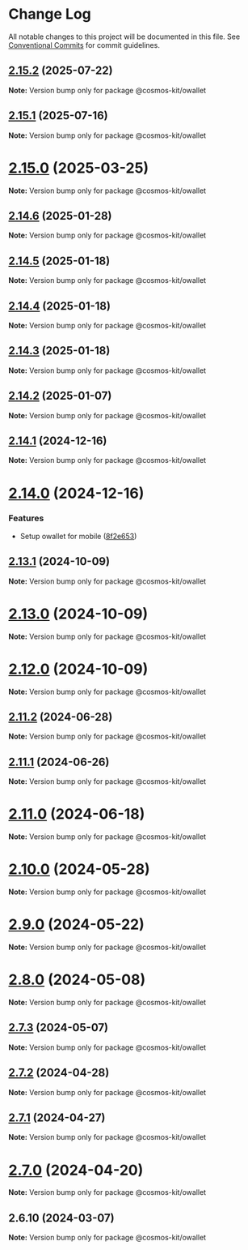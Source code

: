 # Change Log

All notable changes to this project will be documented in this file.
See [Conventional Commits](https://conventionalcommits.org) for commit guidelines.

## [2.15.2](https://github.com/hyperweb-io/cosmos-kit/compare/@cosmos-kit/owallet@2.15.1...@cosmos-kit/owallet@2.15.2) (2025-07-22)

**Note:** Version bump only for package @cosmos-kit/owallet





## [2.15.1](https://github.com/hyperweb-io/cosmos-kit/compare/@cosmos-kit/owallet@2.15.0...@cosmos-kit/owallet@2.15.1) (2025-07-16)

**Note:** Version bump only for package @cosmos-kit/owallet





# [2.15.0](https://github.com/hyperweb-io/cosmos-kit/compare/@cosmos-kit/owallet@2.14.6...@cosmos-kit/owallet@2.15.0) (2025-03-25)

**Note:** Version bump only for package @cosmos-kit/owallet

## [2.14.6](https://github.com/hyperweb-io/cosmos-kit/compare/@cosmos-kit/owallet@2.14.5...@cosmos-kit/owallet@2.14.6) (2025-01-28)

**Note:** Version bump only for package @cosmos-kit/owallet

## [2.14.5](https://github.com/hyperweb-io/cosmos-kit/compare/@cosmos-kit/owallet@2.14.4...@cosmos-kit/owallet@2.14.5) (2025-01-18)

**Note:** Version bump only for package @cosmos-kit/owallet

## [2.14.4](https://github.com/hyperweb-io/cosmos-kit/compare/@cosmos-kit/owallet@2.14.3...@cosmos-kit/owallet@2.14.4) (2025-01-18)

**Note:** Version bump only for package @cosmos-kit/owallet

## [2.14.3](https://github.com/hyperweb-io/cosmos-kit/compare/@cosmos-kit/owallet@2.14.2...@cosmos-kit/owallet@2.14.3) (2025-01-18)

**Note:** Version bump only for package @cosmos-kit/owallet

## [2.14.2](https://github.com/hyperweb-io/cosmos-kit/compare/@cosmos-kit/owallet@2.14.1...@cosmos-kit/owallet@2.14.2) (2025-01-07)

**Note:** Version bump only for package @cosmos-kit/owallet

## [2.14.1](https://github.com/hyperweb-io/cosmos-kit/compare/@cosmos-kit/owallet@2.14.0...@cosmos-kit/owallet@2.14.1) (2024-12-16)

**Note:** Version bump only for package @cosmos-kit/owallet

# [2.14.0](https://github.com/hyperweb-io/cosmos-kit/compare/@cosmos-kit/owallet@2.13.1...@cosmos-kit/owallet@2.14.0) (2024-12-16)

### Features

- Setup owallet for mobile ([8f2e653](https://github.com/hyperweb-io/cosmos-kit/commit/8f2e6533370fa5195d3d5e3d646a4acc0f68b108))

## [2.13.1](https://github.com/hyperweb-io/cosmos-kit/compare/@cosmos-kit/owallet@2.13.0...@cosmos-kit/owallet@2.13.1) (2024-10-09)

**Note:** Version bump only for package @cosmos-kit/owallet

# [2.13.0](https://github.com/hyperweb-io/cosmos-kit/compare/@cosmos-kit/owallet@2.12.0...@cosmos-kit/owallet@2.13.0) (2024-10-09)

**Note:** Version bump only for package @cosmos-kit/owallet

# [2.12.0](https://github.com/hyperweb-io/cosmos-kit/compare/@cosmos-kit/owallet@2.11.2...@cosmos-kit/owallet@2.12.0) (2024-10-09)

**Note:** Version bump only for package @cosmos-kit/owallet

## [2.11.2](https://github.com/hyperweb-io/cosmos-kit/compare/@cosmos-kit/owallet@2.11.1...@cosmos-kit/owallet@2.11.2) (2024-06-28)

**Note:** Version bump only for package @cosmos-kit/owallet

## [2.11.1](https://github.com/hyperweb-io/cosmos-kit/compare/@cosmos-kit/owallet@2.11.0...@cosmos-kit/owallet@2.11.1) (2024-06-26)

**Note:** Version bump only for package @cosmos-kit/owallet

# [2.11.0](https://github.com/hyperweb-io/cosmos-kit/compare/@cosmos-kit/owallet@2.10.0...@cosmos-kit/owallet@2.11.0) (2024-06-18)

**Note:** Version bump only for package @cosmos-kit/owallet

# [2.10.0](https://github.com/hyperweb-io/cosmos-kit/compare/@cosmos-kit/owallet@2.9.0...@cosmos-kit/owallet@2.10.0) (2024-05-28)

**Note:** Version bump only for package @cosmos-kit/owallet

# [2.9.0](https://github.com/hyperweb-io/cosmos-kit/compare/@cosmos-kit/owallet@2.8.0...@cosmos-kit/owallet@2.9.0) (2024-05-22)

**Note:** Version bump only for package @cosmos-kit/owallet

# [2.8.0](https://github.com/hyperweb-io/cosmos-kit/compare/@cosmos-kit/owallet@2.7.3...@cosmos-kit/owallet@2.8.0) (2024-05-08)

**Note:** Version bump only for package @cosmos-kit/owallet

## [2.7.3](https://github.com/hyperweb-io/cosmos-kit/compare/@cosmos-kit/owallet@2.7.2...@cosmos-kit/owallet@2.7.3) (2024-05-07)

**Note:** Version bump only for package @cosmos-kit/owallet

## [2.7.2](https://github.com/hyperweb-io/cosmos-kit/compare/@cosmos-kit/owallet@2.7.1...@cosmos-kit/owallet@2.7.2) (2024-04-28)

**Note:** Version bump only for package @cosmos-kit/owallet

## [2.7.1](https://github.com/hyperweb-io/cosmos-kit/compare/@cosmos-kit/owallet@2.7.0...@cosmos-kit/owallet@2.7.1) (2024-04-27)

**Note:** Version bump only for package @cosmos-kit/owallet

# [2.7.0](https://github.com/hyperweb-io/cosmos-kit/compare/@cosmos-kit/owallet@2.6.10...@cosmos-kit/owallet@2.7.0) (2024-04-20)

**Note:** Version bump only for package @cosmos-kit/owallet

## 2.6.10 (2024-03-07)

**Note:** Version bump only for package @cosmos-kit/owallet
